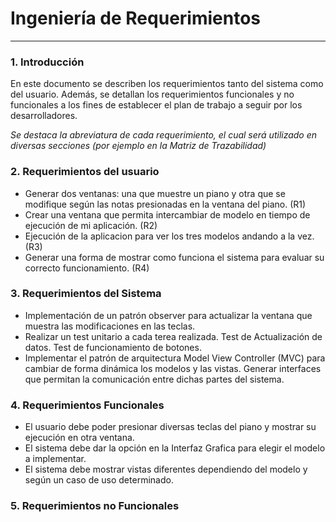 # Ingeniería de Requerimientos #

----------


### 1. Introducción  ###
En este documento se describen los requerimientos tanto del sistema como del usuario. Además, se detallan los requerimientos funcionales y no funcionales a los fines de establecer el plan de trabajo a seguir por los desarrolladores.

*Se destaca la abreviatura de cada requerimiento, el cual será utilizado en diversas secciones (por ejemplo en la Matriz de Trazabilidad)*


### 2. Requerimientos del usuario ###

- Generar dos ventanas: una que muestre un piano y otra que se modifique según las notas presionadas en la ventana del piano. (R1)
- Crear una ventana que permita intercambiar de modelo en tiempo de ejecución de mi aplicación. (R2)
- Ejecución de la aplicacion para ver los tres modelos andando a la vez. (R3)
- Generar una forma de mostrar como funciona el sistema para evaluar su correcto funcionamiento. (R4)


### 3. Requerimientos del Sistema ###

- Implementación de un patrón observer para actualizar la ventana que muestra las modificaciones en las teclas.
- Realizar un test unitario a cada terea realizada. Test de Actualización de datos. Test de funcionamiento de botones.
- Implementar el patrón de arquitectura Model View Controller (MVC) para cambiar de forma dinámica los modelos y las vistas. Generar interfaces que permitan la comunicación entre dichas partes del sistema.

### 4. Requerimientos Funcionales ###

- El usuario debe poder presionar diversas teclas del piano y mostrar su ejecución en otra ventana.
- El sistema debe dar la opción en la Interfaz Grafica para elegir el modelo a implementar.
- El sistema debe mostrar vistas diferentes dependiendo del modelo y según un caso de uso determinado.

### 5. Requerimientos no Funcionales ###


 